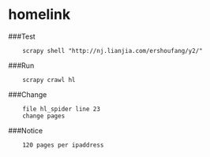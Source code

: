 # homelink

###Test

		scrapy shell "http://nj.lianjia.com/ershoufang/y2/"

###Run

		scrapy crawl hl

###Change

		file hl_spider line 23
		change pages

###Notice

		120 pages per ipaddress
